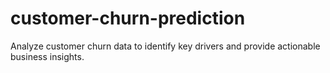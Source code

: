 # customer-churn-prediction
Analyze customer churn data to identify key drivers and provide actionable business insights.
